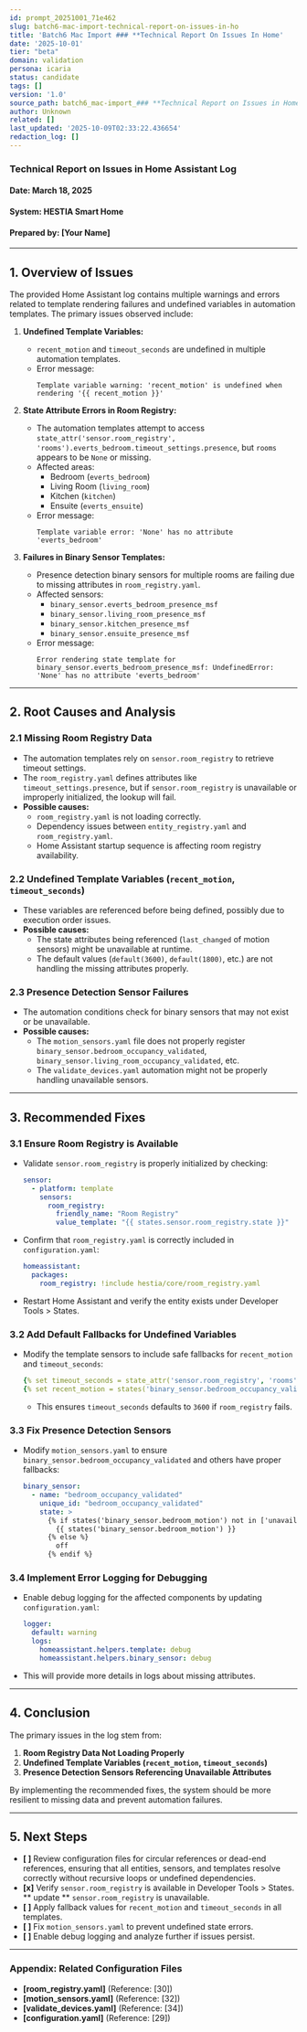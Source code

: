 ```yaml
---
id: prompt_20251001_71e462
slug: batch6-mac-import-technical-report-on-issues-in-ho
title: 'Batch6 Mac Import ### **Technical Report On Issues In Home'
date: '2025-10-01'
tier: "beta"
domain: validation
persona: icaria
status: candidate
tags: []
version: '1.0'
source_path: batch6_mac-import_### **Technical Report on Issues in Home.md
author: Unknown
related: []
last_updated: '2025-10-09T02:33:22.436654'
redaction_log: []
---
```


### **Technical Report on Issues in Home Assistant Log**
#### **Date:** March 18, 2025  
#### **System:** HESTIA Smart Home  
#### **Prepared by:** [Your Name]

---

## **1. Overview of Issues**
The provided Home Assistant log contains multiple warnings and errors related to template rendering failures and undefined variables in automation templates. The primary issues observed include:

1. **Undefined Template Variables:**
   - `recent_motion` and `timeout_seconds` are undefined in multiple automation templates.
   - Error message:  
     ```log
     Template variable warning: 'recent_motion' is undefined when rendering '{{ recent_motion }}'
     ```

2. **State Attribute Errors in Room Registry:**
   - The automation templates attempt to access `state_attr('sensor.room_registry', 'rooms').everts_bedroom.timeout_settings.presence`, but `rooms` appears to be `None` or missing.
   - Affected areas:
     - Bedroom (`everts_bedroom`)
     - Living Room (`living_room`)
     - Kitchen (`kitchen`)
     - Ensuite (`everts_ensuite`)
   - Error message:  
     ```log
     Template variable error: 'None' has no attribute 'everts_bedroom'
     ```

3. **Failures in Binary Sensor Templates:**
   - Presence detection binary sensors for multiple rooms are failing due to missing attributes in `room_registry.yaml`.
   - Affected sensors:
     - `binary_sensor.everts_bedroom_presence_msf`
     - `binary_sensor.living_room_presence_msf`
     - `binary_sensor.kitchen_presence_msf`
     - `binary_sensor.ensuite_presence_msf`
   - Error message:  
     ```log
     Error rendering state template for binary_sensor.everts_bedroom_presence_msf: UndefinedError: 'None' has no attribute 'everts_bedroom'
     ```

---

## **2. Root Causes and Analysis**
### **2.1 Missing Room Registry Data**
- The automation templates rely on `sensor.room_registry` to retrieve timeout settings.
- The `room_registry.yaml` defines attributes like `timeout_settings.presence`, but if `sensor.room_registry` is unavailable or improperly initialized, the lookup will fail.
- **Possible causes:**
  - `room_registry.yaml` is not loading correctly.
  - Dependency issues between `entity_registry.yaml` and `room_registry.yaml`.
  - Home Assistant startup sequence is affecting room registry availability.

### **2.2 Undefined Template Variables (`recent_motion`, `timeout_seconds`)**
- These variables are referenced before being defined, possibly due to execution order issues.
- **Possible causes:**
  - The state attributes being referenced (`last_changed` of motion sensors) might be unavailable at runtime.
  - The default values (`default(3600)`, `default(1800)`, etc.) are not handling the missing attributes properly.

### **2.3 Presence Detection Sensor Failures**
- The automation conditions check for binary sensors that may not exist or be unavailable.
- **Possible causes:**
  - The `motion_sensors.yaml` file does not properly register `binary_sensor.bedroom_occupancy_validated`, `binary_sensor.living_room_occupancy_validated`, etc.
  - The `validate_devices.yaml` automation might not be properly handling unavailable sensors.

---

## **3. Recommended Fixes**
### **3.1 Ensure Room Registry is Available**
- Validate `sensor.room_registry` is properly initialized by checking:
  ```yaml
  sensor:
    - platform: template
      sensors:
        room_registry:
          friendly_name: "Room Registry"
          value_template: "{{ states.sensor.room_registry.state }}"
  ```
- Confirm that `room_registry.yaml` is correctly included in `configuration.yaml`:
  ```yaml
  homeassistant:
    packages:
      room_registry: !include hestia/core/room_registry.yaml
  ```
- Restart Home Assistant and verify the entity exists under Developer Tools > States.

### **3.2 Add Default Fallbacks for Undefined Variables**
- Modify the template sensors to include safe fallbacks for `recent_motion` and `timeout_seconds`:
  ```yaml
  {% set timeout_seconds = state_attr('sensor.room_registry', 'rooms').everts_bedroom.timeout_settings.presence | default(3600) %}
  {% set recent_motion = states('binary_sensor.bedroom_occupancy_validated') == 'on' %}
  ```
  - This ensures `timeout_seconds` defaults to `3600` if `room_registry` fails.

### **3.3 Fix Presence Detection Sensors**
- Modify `motion_sensors.yaml` to ensure `binary_sensor.bedroom_occupancy_validated` and others have proper fallbacks:
  ```yaml
  binary_sensor:
    - name: "bedroom_occupancy_validated"
      unique_id: "bedroom_occupancy_validated"
      state: >
        {% if states('binary_sensor.bedroom_motion') not in ['unavailable', 'unknown', 'none'] %}
          {{ states('binary_sensor.bedroom_motion') }}
        {% else %}
          off
        {% endif %}
  ```

### **3.4 Implement Error Logging for Debugging**
- Enable debug logging for the affected components by updating `configuration.yaml`:
  ```yaml
  logger:
    default: warning
    logs:
      homeassistant.helpers.template: debug
      homeassistant.helpers.binary_sensor: debug
  ```
- This will provide more details in logs about missing attributes.

---

## **4. Conclusion**
The primary issues in the log stem from:
1. **Room Registry Data Not Loading Properly**
2. **Undefined Template Variables (`recent_motion`, `timeout_seconds`)**
3. **Presence Detection Sensors Referencing Unavailable Attributes**

By implementing the recommended fixes, the system should be more resilient to missing data and prevent automation failures.

---

## **5. Next Steps**
- **[ ]** Review configuration files for circular references or dead-end references, ensuring that all entities, sensors, and templates resolve correctly without recursive loops or undefined dependencies. 
- **[x]** Verify `sensor.room_registry` is available in Developer Tools > States.
** update **  `sensor.room_registry` is unavailable.
- **[ ]** Apply fallback values for `recent_motion` and `timeout_seconds` in all templates.
- **[ ]** Fix `motion_sensors.yaml` to prevent undefined state errors.
- **[ ]** Enable debug logging and analyze further if issues persist.

---

### **Appendix: Related Configuration Files**
- **[room_registry.yaml]** (Reference: [30])
- **[motion_sensors.yaml]** (Reference: [32])
- **[validate_devices.yaml]** (Reference: [34])
- **[configuration.yaml]** (Reference: [29])
